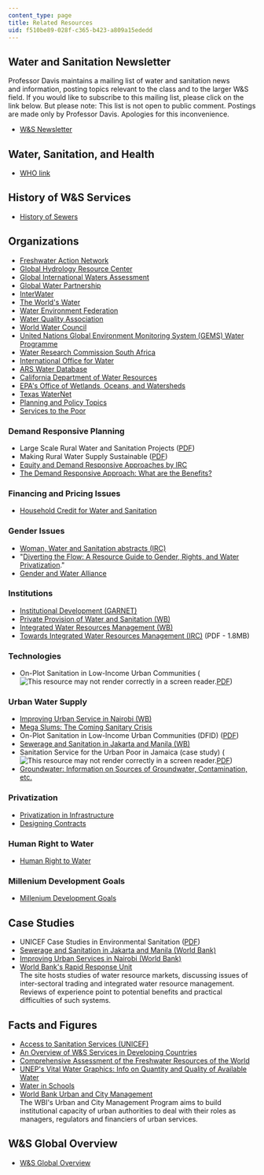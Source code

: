 ```yaml
---
content_type: page
title: Related Resources
uid: f510be89-028f-c365-b423-a809a15ededd
---
```


Water and Sanitation Newsletter
-------------------------------

Professor Davis maintains a mailing list of water and sanitation news and information, posting topics relevant to the class and to the larger W&S field. If you would like to subscribe to this mailing list, please click on the link below. But please note: This list is not open to public comment. Postings are made only by Professor Davis. Apologies for this inconvenience.

*   [W&S Newsletter](http://mailman.mit.edu/mailman/listinfo/wsnewsocw)

Water, Sanitation, and Health
-----------------------------

*   [WHO link](http://www.who.int/en/)

History of W&S Services
-----------------------

*   [History of Sewers](http://www.sewerhistory.org/)

Organizations
-------------

*   [Freshwater Action Network](http://www.freshwateraction.net/)
*   [Global Hydrology Resource Center](https://ghrc.nsstc.nasa.gov/home/)
*   [Global International Waters Assessment](http://yabaha.net/dahl/earthw/Pdepgiwa.htm)
*   [Global Water Partnership](http://www.gwpforum.org/servlet/PSP)
*   [InterWater](http://www.wsscc.org/) 
*   [The World's Water](http://www.worldwater.org/)
*   [Water Environment Federation](http://www.wef.org/)
*   [Water Quality Association](http://www.wqa.org/)
*   [World Water Council](http://www.worldwatercouncil.org/)
*   [United Nations Global Environment Monitoring System (GEMS) Water Programme](http://web.unep.org/gemswater/)
*   [Water Research Commission South Africa](http://www.fwr.org/sawrcomm.htm)
*   [International Office for Water](http://www.iowater.org/)
*   [ARS Water Database](https://hrsl.ba.ars.usda.gov/wdc/)
*   [California Department of Water Resources](http://www.water.ca.gov/)
*   [EPA's Office of Wetlands, Oceans, and Watersheds](http://www.epa.gov/owow/)
*   [Texas WaterNet](http://twri.tamu.edu/)
*   [Planning and Policy Topics](http://www.hydroconsult.se/indexen.html)
*   [Services to the Poor](https://web.archive.org/web/20180929203901/https://vscwest.org/about-us/core-values/service-to-the-poor/)

### Demand Responsive Planning

*   Large Scale Rural Water and Sanitation Projects ([PDF](https://www.wsp.org/sites/wsp/files/publications/global_ruralreport.pdf))
*   Making Rural Water Supply Sustainable ([PDF](http://www.wsp.org/UserFiles/file/global_ruralreport.pdf))
*   [Equity and Demand Responsive Approaches by IRC](http://www.irc.nl/page/3563) 
*   [The Demand Responsive Approach: What are the Benefits?](http://books.google.co.in/books?id=SB4BTItu1IMC&pg=PP17&lpg=PP17&dq=The+Demand+Responsive+Approach:+What+are+the+Benefits%3F&source=bl&ots=35xmT-Bisr&sig=3Wdpd5piEbA3snY3sm032Gaxmh0&hl=en&ei=-Ho8S_SzPM6HkQWk0N3eDw&sa=X&oi=book_result&ct=result&resnum=7&ved=0CB4Q6AEwBg#v=onepage&q=&f=false)

### Financing and Pricing Issues

*   [Household Credit for Water and Sanitation](http://www.gdrc.org/icm/environ/usaid.html)

### Gender Issues

*   [Woman, Water and Sanitation abstracts (IRC)](https://www.ircwash.org/sites/default/files/202.1-93WO-12256.pdf) 
*   "[Diverting the Flow: A Resource Guide to Gender, Rights, and Water Privatization](http://www.empowers.info/page/923)."
*   [Gender and Water Alliance](http://www.genderandwater.org/) 

### Institutions

*   [Institutional Development (GARNET)](https://www.lboro.ac.uk/garnet/tncist.html)
*   [Private Provision of Water and Sanitation (WB)](http://www.worldbank.org/en/country/haiti)
*   [Integrated Water Resources Management (WB)](https://www.un.org/waterforlifedecade/iwrm.shtml)
*   [Towards Integrated Water Resources Management (IRC)](https://wedocs.unep.org/bitstream/handle/20.500.11822/22452/Sudan_WRM_2014.pdf) (PDF - 1.8MB) 

### Technologies

*   On-Plot Sanitation in Low-Income Urban Communities (![This resource may not render correctly in a screen reader.](/images/inacessible.gif)[PDF](http://www.lboro.ac.uk/orgs/well/resources/technical-briefs/61-on-plot-sanitation-in-urban-areas.pdf))

### Urban Water Supply

*   [Improving Urban Service in Nairobi (WB)](https://www.semanticscholar.org/paper/Improving-urban-services-in-Nairobi-Ebrahimi/bf65987ea59eb99a030ca045e0d52c337fbed354)
*   [Mega Slums: The Coming Sanitary Crisis](https://www.ircwash.org/resources/mega-slums-coming-sanitary-crisis)
*   On-Plot Sanitation in Low-Income Urban Communities (DFID) ([PDF](http://www.lboro.ac.uk/orgs/well/resources/technical-briefs/61-on-plot-sanitation-in-urban-areas.pdf))
*   [Sewerage and Sanitation in Jakarta and Manila (WB)](https://documents.worldbank.org/en/publication/documents-reports/documentdetail/880091468095971513/sewerage-and-sanitation-jakarta-and-manila)
*   Sanitation Service for the Urban Poor in Jamaica (case study) (![This resource may not render correctly in a screen reader.](/images/inacessible.gif)[PDF](http://www.bvsde.paho.org/bvsacd/ehp/lxviii.pdf))
*   [Groundwater: Information on Sources of Groundwater, Contamination, etc.](http://www.tgpc.state.tx.us/groundwater-contamination/)

### Privatization

*   [Privatization in Infrastructure](http://www.slideshare.net/WalterReedEdwardsWildman/privatization-of-infrastructure)
*   [Designing Contracts](http://aspe.hhs.gov/hsp/privatization-rpt03/privreport.htm#IV)

### Human Right to Water

*   [Human Right to Water](http://www.righttowater.org.uk/)

### Millenium Development Goals

*   [Millenium Development Goals](http://www.unesco.org/water/wwap/facts_figures/mdgs.shtml)

Case Studies
------------

*   UNICEF Case Studies in Environmental Sanitation ([PDF](http://www.unicef.org/wash/files/com_e.pdf))
*   [Sewerage and Sanitation in Jakarta and Manila (World Bank)](http://lnweb90.worldbank.org/oed/oeddoclib.nsf/DocUNIDViewForJavaSearch/4BE7A12A7DD3B01A852567F5005D897C)
*   [Improving Urban Services in Nairobi (World Bank)](http://lnweb90.worldbank.org/oed/oeddoclib.nsf/DocUNIDViewForJavaSearch/EF572C35371203C5852567F5005D8CD0)
*   [World Bank's Rapid Response Unit](https://www.p3bulletin.com/features/the-world-banks-rapid-response)  
    The site hosts studies of water resource markets, discussing issues of inter-sectoral trading and integrated water resource management. Reviews of experience point to potential benefits and practical difficulties of such systems.

Facts and Figures
-----------------

*   [Access to Sanitation Services (UNICEF)](http://www.unicef.org/pon97/league1.htm)
*   [An Overview of W&S Services in Developing Countries](http://www.bpdws.orgweb/w/www_190_en.aspx)
*   [Comprehensive Assessment of the Freshwater Resources of the World](https://www.ircwash.org/sites/default/files/210-97CO-14037.pdf)
*   [UNEP's Vital Water Graphics: Info on Quantity and Quality of Available Water](https://www.unenvironment.org/resources/report/vital-water-graphics-overview-state-worlds-fresh-and-marine-waters)
*   [Water in Schools](http://www.waterinschools.org/)
*   [World Bank Urban and City Management](http://web.worldbank.org/WBSITE/EXTERNAL/WBI/WBIPROGRAMS/PSGLP/0,,menuPK:461646~pagePK:64156143~piPK:64154155~theSitePK:461606,00.html)  
    The WBI's Urban and City Management Program aims to build institutional capacity of urban authorities to deal with their roles as managers, regulators and financiers of urban services.

W&S Global Overview
-------------------

*   [W&S Global Overview](http://www.who.int/docstore/water_sanitation_health/Globassessment/GlasspdfTOC.htm)